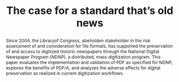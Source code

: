 ---
abstract: Since 2004, the Libraryof Congress, abeholden stakeholder in the risk assessment
  of and consideration for file formats, has supported the preservation of and access
  to digitized historic newspapers through the National Digital Newspaper Program
  (NDNP), a distributed, mass digitization program. This paper evaluates the implementation
  and validation of PDF as specified for NDNP, explores the benefits of PDF/A, and
  analyzes the adverse effects for digital preservation as realized in current digitization
  workflows.
creators:
- Oates, Anna
- Schlaack, William
date: null
document_url: https://services.phaidra.univie.ac.at/api/object/o:1081760/download
grand_parent: iPRES
institutions: []
keywords: []
landing_page_url: https://phaidra.univie.ac.at/o:1081760
language: eng
layout: publication
license: CC BY 4.0 International
notes_url: null
parent: iPRES 2019
presentation_url: null
publication_type: paper
size: 250226
source_name: iPRES
title: 'The case for a standard that’s old news '
year: 2019
---